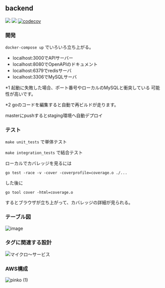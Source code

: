 ## backend
![](https://github.com/team-e-org/backend/workflows/go_test/badge.svg)
![](https://github.com/team-e-org/backend/workflows/go_integration_test/badge.svg)
[![codecov](https://codecov.io/gh/team-e-org/backend/branch/develop/graph/badge.svg)](https://codecov.io/gh/team-e-org/backend)

### 開発

`docker-compose up` でいろいろ立ち上がる。
  * localhost:3000でAPIサーバー
  * localhost:8080でOpenAPIのドキュメント
  * localhost:6379でredisサーバ
  * localhost:3306でMySQLサーバ
  
*1 起動に失敗した場合、ポート番号やローカルのMySQLと衝突している
可能性が高いです。

*2 goのコードを編集すると自動で再ビルドが走ります。

masterにpushするとstaging環境へ自動デプロイ

### テスト

`make unit_tests` で単体テスト

`make integration_tests` で結合テスト

ローカルでカバレッジを見るには

`go test -race -v -cover -coverprofile=coverage.o ./...`

した後に

`go tool cover -html=coverage.o`

するとブラウザが立ち上がって、カバレッジの詳細が見られる。

### テーブル図

![image](https://user-images.githubusercontent.com/24651683/86198821-7540f780-bb93-11ea-8212-95e14a8b0cbc.png)

### タグに関連する設計

![マイクロ〜サービス](https://user-images.githubusercontent.com/24651683/85977118-e8712f00-ba16-11ea-9924-b5a5bf97d36e.png)

### AWS構成
![pinko (1)](https://user-images.githubusercontent.com/7694377/86318388-c1ac3600-bc6c-11ea-8da9-aa785c46cd1f.png)

